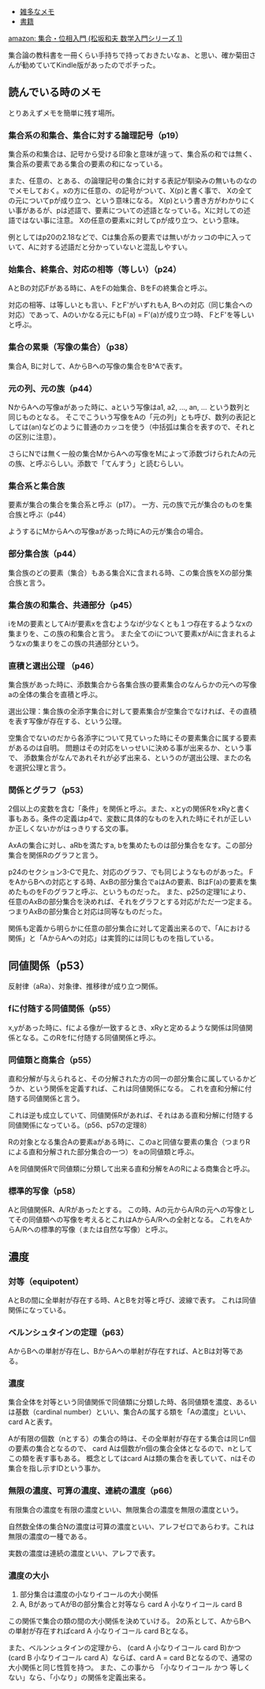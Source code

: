 - [雑多なメモ](%E9%9B%91%E5%A4%9A%E3%81%AA%E3%83%A1%E3%83%A2)
- [書籍](%E6%9B%B8%E7%B1%8D)

[amazon: 集合・位相入門 (松坂和夫 数学入門シリーズ 1) ](https://amzn.to/4cEkW8Z)

集合論の教科書を一冊くらい手持ちで持っておきたいなぁ、と思い、確か菊田さんが勧めていてKindle版があったのでポチった。

## 読んでいる時のメモ

とりあえずメモを簡単に残す場所。

### 集合系の和集合、集合に対する論理記号（p19）

集合系の和集合は、記号から受ける印象と意味が違って、集合系の和では無く、集合系の要素である集合の要素の和になっている。

また、任意の、とある、の論理記号の集合に対する表記が馴染みの無いものなのでメモしておく。xの方に任意の、の記号がついて、X(p)と書く事で、
Xの全ての元についてpが成り立つ、という意味になる。
X(p)という書き方がわかりにくい事があるが、pは述語で、要素についての述語となっている。Xに対しての述語ではない事に注意。
Xの任意の要素xに対してpが成り立つ、という意味。

例としてはp20の2.18などで、Cは集合系の要素では無いがカッコの中に入っていて、Aに対する述語だと分かっていないと混乱しやすい。

### 始集合、終集合、対応の相等（等しい）（p24）

AとBの対応Fがある時に、AをFの始集合、BをFの終集合と呼ぶ。

対応の相等、は等しいとも言い、FとF'がいずれもA, Bへの対応（同じ集合への対応）であって、Aのいかなる元にもF(a) = F'(a)が成り立つ時、
FとF'を等しいと呼ぶ。

### 集合の累乗（写像の集合）（p38）

集合A, Bに対して、AからBへの写像の集合をB^Aで表す。

### 元の列、元の族（p44）

NからAへの写像aがあった時に、aという写像はa1, a2, ..., an, ... という数列と同じものとなる。
そこでこういう写像をAの「元の列」とも呼び、数列の表記としては(an)などのように普通のカッコを使う（中括弧は集合を表すので、それとの区別に注意）。

さらにNでは無く一般の集合MからAへの写像をMによって添数づけられたAの元の族、と呼ぶらしい。添数で「てんすう」と読むらしい。

### 集合系と集合族

要素が集合の集合を集合系と呼ぶ（p17）。
一方、元の族で元が集合のものを集合族と呼ぶ（p44）

ようするにMからAへの写像aがあった時にAの元が集合の場合。

### 部分集合族（p44）

集合族のどの要素（集合）もある集合Xに含まれる時、この集合族をXの部分集合族と言う。

### 集合族の和集合、共通部分（p45）

iをMの要素としてAiが要素xを含むようなiが少なくとも１つ存在するようなxの集まりを、この族の和集合と言う。
また全てのiについて要素xがAiに含まれるようなxの集まりをこの族の共通部分という。

### 直積と選出公理 （p46）

集合族があった時に、添数集合から各集合族の要素集合のなんらかの元への写像aの全体の集合を直積と呼ぶ。

選出公理：集合族の全添字集合に対して要素集合が空集合でなければ、その直積を表す写像が存在する、という公理。

空集合でないのだから各添字について見ていった時にその要素集合に属する要素があるのは自明。
問題はその対応をいっせいに決める事が出来るか、という事で、
添数集合がなんであれそれが必ず出来る、というのが選出公理、またの名を選択公理と言う。

### 関係とグラフ（p53）

2個以上の変数を含む「条件」を関係と呼ぶ。また、xとyの関係RをxRyと書く事もある。条件の定義はp4で、変数に具体的なものを入れた時にそれが正しいか正しくないかがはっきりする文の事。

AxAの集合に対し、aRbを満たすa, bを集めたものは部分集合をなす。この部分集合を関係Rのグラフと言う。

p24のセクション3-Cで見た、対応のグラフ、でも同じようなものがあった。
FをAからBへの対応とする時、AxBの部分集合でaはAの要素、BはF(a)の要素を集めたものをFのグラフと呼ぶ、というものだった。
また、p25の定理1により、任意のAxBの部分集合を決めれば、それをグラフとする対応がただ一つ定まる。
つまりAxBの部分集合と対応は同等なものだった。

関係も定義から明らかに任意の部分集合に対して定義出来るので、「Aにおける関係」と「AからAへの対応」は実質的には同じものを指している。

## 同値関係（p53）

反射律（aRa）、対象律、推移律が成り立つ関係。

### fに付随する同値関係（p55）

x,yがあった時に、fによる像が一致するとき、xRyと定めるような関係は同値関係となる。このRをfに付随する同値関係と呼ぶ。

### 同値類と商集合（p55）

直和分解が与えられると、その分解された方の同一の部分集合に属しているかどうか、という関係を定義すれば、これは同値関係になる。
これを直和分解に付随する同値関係と言う。

これは逆も成立していて、同値関係Rがあれば、それはある直和分解に付随する同値関係になっている。（p56、p57の定理8）

Rの対象となる集合Aの要素aがある時に、このaと同値な要素の集合（つまりRによる直和分解された部分集合の一つ）をaの同値類と呼ぶ。

Aを同値関係Rで同値類に分類して出来る直和分解をAのRによる商集合と呼ぶ。

### 標準的写像（p58）

Aと同値関係R、A/Rがあったとする。
この時、Aの元からA/Rの元への写像としてその同値類への写像を考えるとこれはAからA/Rへの全射となる。
これをAからA/Rへの標準的写像（または自然な写像）と呼ぶ。

## 濃度

### 対等（equipotent）

AとBの間に全単射が存在する時、AとBを対等と呼び、波線で表す。
これは同値関係になっている。

### ベルンシュタインの定理（p63）

AからBへの単射が存在し、BからAへの単射が存在すれば、AとBは対等である。

### 濃度

集合全体を対等という同値関係で同値類に分類した時、各同値類を濃度、あるいは基数（cardinal number）といい、集合Aの属する類を「Aの濃度」といい、card Aと表す。

Aが有限の個数（nとする）の集合の時は、その全単射が存在する集合は同じn個の要素の集合となるので、
card Aは個数がn個の集合全体となるので、nとしてこの類を表す事もある。
概念としてはcard Aは類の集合を表していて、nはその集合を指し示すIDという事か。

### 無限の濃度、可算の濃度、連続の濃度（p66）

有限集合の濃度を有限の濃度といい、無限集合の濃度を無限の濃度という。

自然数全体の集合Nの濃度は可算の濃度といい、アレフゼロであらわす。これは無限の濃度の一種である。

実数の濃度は連続の濃度といい、アレフで表す。

### 濃度の大小

1. 部分集合は濃度の小なりイコールの大小関係
2. A, BがあってAがBの部分集合と対等なら card A 小なりイコール card B

この関係で集合の類の間の大小関係を決めていける。
2の系として、AからBへの単射が存在すればcard A 小なりイコール card Bとなる。

また、ベルンシュタインの定理から、 (card A 小なりイコール card B)かつ(card B 小なりイコール card A）ならば、card A = card Bとなるので、通常の大小関係と同じ性質を持つ。
また、この事から 「小なりイコール かつ 等しくない」なら、「小なり」の関係を定義出来る。